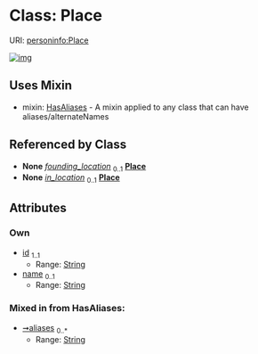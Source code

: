 
# Class: Place



URI: [personinfo:Place](https://w3id.org/linkml/examples/personinfo/Place)


[![img](https://yuml.me/diagram/nofunky;dir:TB/class/[Organization]-%20founding_location%200..1>[Place&#124;id:string;name:string%20%3F;aliases:string%20*],[MedicalEvent]-%20in_location%200..1>[Place],[WithLocation]-%20in_location%200..1>[Place],[Place]uses%20-.->[HasAliases],[WithLocation],[Organization],[MedicalEvent],[HasAliases])](https://yuml.me/diagram/nofunky;dir:TB/class/[Organization]-%20founding_location%200..1>[Place&#124;id:string;name:string%20%3F;aliases:string%20*],[MedicalEvent]-%20in_location%200..1>[Place],[WithLocation]-%20in_location%200..1>[Place],[Place]uses%20-.->[HasAliases],[WithLocation],[Organization],[MedicalEvent],[HasAliases])

## Uses Mixin

 *  mixin: [HasAliases](HasAliases.md) - A mixin applied to any class that can have aliases/alternateNames

## Referenced by Class

 *  **None** *[founding_location](founding_location.md)*  <sub>0..1</sub>  **[Place](Place.md)**
 *  **None** *[in_location](in_location.md)*  <sub>0..1</sub>  **[Place](Place.md)**

## Attributes


### Own

 * [id](id.md)  <sub>1..1</sub>
     * Range: [String](types/String.md)
 * [name](name.md)  <sub>0..1</sub>
     * Range: [String](types/String.md)

### Mixed in from HasAliases:

 * [➞aliases](hasAliases__aliases.md)  <sub>0..\*</sub>
     * Range: [String](types/String.md)
